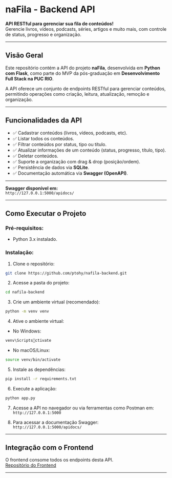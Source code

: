 
# naFila - Backend API

**API RESTful para gerenciar sua fila de conteúdos!**  
Gerencie livros, vídeos, podcasts, séries, artigos e muito mais, com controle de status, progresso e organização.

---

## Visão Geral

Este repositório contém a API do projeto **naFila**, desenvolvida em **Python com Flask**, como parte do MVP da pós-graduação em **Desenvolvimento Full Stack na PUC RIO**.

A API oferece um conjunto de endpoints RESTful para gerenciar conteúdos, permitindo operações como criação, leitura, atualização, remoção e organização.

---

## Funcionalidades da API

- ✅ Cadastrar conteúdos (livros, vídeos, podcasts, etc).
- ✅ Listar todos os conteúdos.
- ✅ Filtrar conteúdos por status, tipo ou título.
- ✅ Atualizar informações de um conteúdo (status, progresso, título, tipo).
- ✅ Deletar conteúdos.
- ✅ Suporte a organização com drag & drop (posição/ordem).
- ✅ Persistência de dados via **SQLite**.
- ✅ Documentação automática via **Swagger (OpenAPI)**.

---

**Swagger disponível em:**  
`http://127.0.0.1:5000/apidocs/`

---

## Como Executar o Projeto

### Pré-requisitos:
- Python 3.x instalado.

### Instalação:

1. Clone o repositório:

```bash
git clone https://github.com/ptohy/nafila-backend.git
```

2. Acesse a pasta do projeto:

```bash
cd nafila-backend
```

3. Crie um ambiente virtual (recomendado):

```bash
python -m venv venv
```

4. Ative o ambiente virtual:

- No Windows:

```bash
venv\Scriptsctivate
```

- No macOS/Linux:

```bash
source venv/bin/activate
```

5. Instale as dependências:

```bash
pip install -r requirements.txt
```

6. Execute a aplicação:

```bash
python app.py
```

7. Acesse a API no navegador ou via ferramentas como Postman em:  
`http://127.0.0.1:5000`

8. Para acessar a documentação Swagger:  
`http://127.0.0.1:5000/apidocs/`

---

## Integração com o Frontend

O frontend consome todos os endpoints desta API.  
[Repositório do Frontend](https://github.com/ptohy/naFila-frontend)

---
